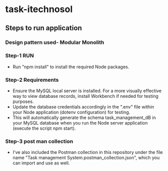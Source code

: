 # task-itechnosol

## Steps to run application

### Design pattern used- Modular Monolith

### Step-1 RUN

- Run "npm install" to install the required Node packages.

### Step-2 Requirements

- Ensure the MySQL local server is installed. For a more visually effective way to view database records, install Workbench if needed for testing purposes.
- Update the database credentials accordingly in the ".env" file within your Node application (dotenv configuration) for testing.
- This will automatically generate the schema task_management_dB in your MySQL database when you run the Node server application (execute the script npm start).

### Step-3 post man collection

- I've also included the Postman collection in this repository under the file name "Task management System.postman_collection.json", which you can import and use as well.
